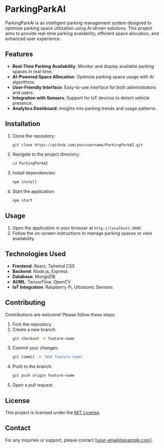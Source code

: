 # ParkingParkAI

ParkingParkAI is an intelligent parking management system designed to optimize parking space utilization using AI-driven solutions. This project aims to provide real-time parking availability, efficient space allocation, and enhanced user experience.

## Features

- **Real-Time Parking Availability**: Monitor and display available parking spaces in real-time.
- **AI-Powered Space Allocation**: Optimize parking space usage with AI algorithms.
- **User-Friendly Interface**: Easy-to-use interface for both administrators and users.
- **Integration with Sensors**: Support for IoT devices to detect vehicle presence.
- **Analytics Dashboard**: Insights into parking trends and usage patterns.

## Installation

1. Clone the repository:
    ```bash
    git clone https://github.com/yourusername/ParkingParkAI.git
    ```
2. Navigate to the project directory:
    ```bash
    cd ParkingParkAI
    ```
3. Install dependencies:
    ```bash
    npm install
    ```
4. Start the application:
    ```bash
    npm start
    ```

## Usage

1. Open the application in your browser at `http://localhost:3000`.
2. Follow the on-screen instructions to manage parking spaces or view availability.

## Technologies Used

- **Frontend**: React, Tailwind CSS
- **Backend**: Node.js, Express
- **Database**: MongoDB
- **AI/ML**: TensorFlow, OpenCV
- **IoT Integration**: Raspberry Pi, Ultrasonic Sensors

## Contributing

Contributions are welcome! Please follow these steps:

1. Fork the repository.
2. Create a new branch:
    ```bash
    git checkout -b feature-name
    ```
3. Commit your changes:
    ```bash
    git commit -m "Add feature-name"
    ```
4. Push to the branch:
    ```bash
    git push origin feature-name
    ```
5. Open a pull request.

## License

This project is licensed under the [MIT License](LICENSE).

## Contact

For any inquiries or support, please contact [your-email@example.com].